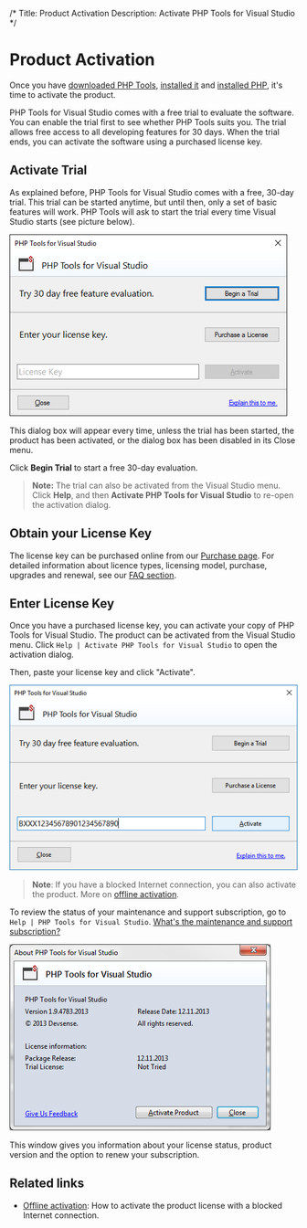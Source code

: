 /*
Title: Product Activation
Description: Activate PHP Tools for Visual Studio
*/

# Product Activation

Once you have [downloaded PHP Tools](https://www.devsense.com/en/download), [installed it](https://docs.devsense.com/en/vs/installation) and [installed PHP](https://docs.devsense.com/en/vs/installation), it's time to activate the product.

PHP Tools for Visual Studio comes with a free trial to evaluate the software. You can enable the trial first to see whether PHP Tools suits you. The trial allows free access to all developing features for 30 days. When the trial ends, you can activate the software using a purchased license key.

## Activate Trial

As explained before, PHP Tools for Visual Studio comes with a free, 30-day trial. This trial can be started anytime, but until then, only a set of basic features will work. PHP Tools will ask to start the trial every time Visual Studio starts (see picture below). 

![Begin trial](imgs/license-ask-trial.png)

This dialog box will appear every time, unless the trial has been started, the product has been activated, or the dialog box has been disabled in its Close menu. 

Click **Begin Trial** to start a free 30-day evaluation.

> **Note:** The trial can also be activated from the Visual Studio menu. Click **Help**, and then **Activate PHP Tools for Visual Studio** to re-open the activation dialog.

## Obtain your License Key

The license key can be purchased online from our [Purchase page](https://www.devsense.com/purchase). For detailed information about licence types, licensing model, purchase, upgrades and renewal, see our [FAQ section](https://www.devsense.com/en/purchase#faq).

## Enter License Key

Once you have a purchased license key, you can activate your copy of PHP Tools for Visual Studio. The product can be activated from the Visual Studio menu. Click `Help | Activate PHP Tools for Visual Studio` to open the activation dialog. 


Then, paste your license key and click "Activate".


![Enter license key](imgs/activation-enter-key.png)

> **Note**: If you have a blocked Internet connection, you can also activate the product. More on [offline activation](offline-activation).

To review the status of your maintenance and support subscription, go to `Help | PHP Tools for Visual Studio`. [What's the maintenance and support subscription?](https://www.devsense.com/en/purchase/faq/upgrades-and-renewal#what-is-the-maintenance-and-support-subscription)

![License status](imgs/license-about-window.png)

This window gives you information about your license status, product version and the option to renew your subscription.

## Related links

- [Offline activation](offline-activation): How to activate the product license with a blocked Internet connection.
